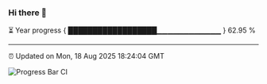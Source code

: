 ### Hi there 👋

⏳ Year progress { ██████████████████▁▁▁▁▁▁▁▁▁▁▁▁ } 62.95 %

---

⏰ Updated on Mon, 18 Aug 2025 18:24:04 GMT

![Progress Bar CI](https://github.com/liununu/liununu/workflows/Progress%20Bar%20CI/badge.svg)
